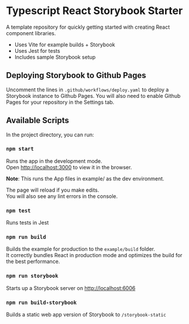# Typescript React Storybook Starter

A template repository for quickly getting started with creating
React component libraries.

- Uses Vite for example builds + Storybook
- Uses Jest for tests
- Includes sample Storybook setup

## Deploying Storybook to Github Pages

Uncomment the lines in `.github/workflows/deploy.yaml` to deploy
a Storybook instance to Github Pages. You will also need to enable
Github Pages for your repository in the Settings tab.

## Available Scripts

In the project directory, you can run:

### `npm start`

Runs the app in the development mode.\
Open [http://localhost:3000](http://localhost:3000) to view it in the browser.

**Note**: This runs the App files in example/ as the dev environment.

The page will reload if you make edits.\
You will also see any lint errors in the console.

### `npm test`

Runs tests in Jest

### `npm run build`

Builds the example for production to the `example/build` folder.\
It correctly bundles React in production mode and optimizes the build for the best performance.

### `npm run storybook`

Starts up a Storybook server on [http://localhost:6006](http://localhost:6006)

### `npm run build-storybook`

Builds a static web app version of Storybook to `/storybook-static`

